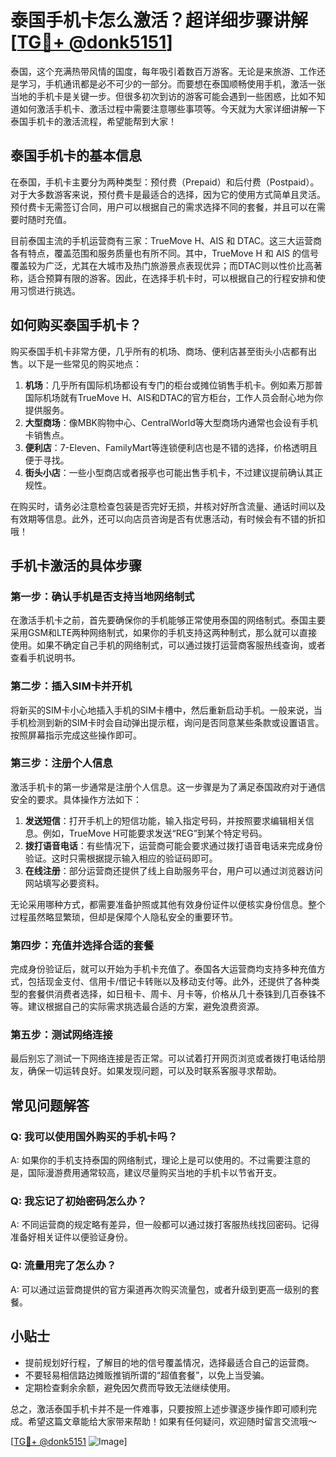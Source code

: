 # 泰国手机卡怎么激活？超详细步骤讲解[[TG💪+ @donk5151](https://t.me/s/donk5151)]

泰国，这个充满热带风情的国度，每年吸引着数百万游客。无论是来旅游、工作还是学习，手机通讯都是必不可少的一部分。而要想在泰国顺畅使用手机，激活一张当地的手机卡是关键一步。但很多初次到访的游客可能会遇到一些困惑，比如不知道如何激活手机卡、激活过程中需要注意哪些事项等。今天就为大家详细讲解一下泰国手机卡的激活流程，希望能帮到大家！

## 泰国手机卡的基本信息

在泰国，手机卡主要分为两种类型：预付费（Prepaid）和后付费（Postpaid）。对于大多数游客来说，预付费卡是最适合的选择，因为它的使用方式简单且灵活。预付费卡无需签订合同，用户可以根据自己的需求选择不同的套餐，并且可以在需要时随时充值。

目前泰国主流的手机运营商有三家：TrueMove H、AIS 和 DTAC。这三大运营商各有特点，覆盖范围和服务质量也有所不同。其中，TrueMove H 和 AIS 的信号覆盖较为广泛，尤其在大城市及热门旅游景点表现优异；而DTAC则以性价比高著称，适合预算有限的游客。因此，在选择手机卡时，可以根据自己的行程安排和使用习惯进行挑选。

## 如何购买泰国手机卡？

购买泰国手机卡非常方便，几乎所有的机场、商场、便利店甚至街头小店都有出售。以下是一些常见的购买地点：

1. **机场**：几乎所有国际机场都设有专门的柜台或摊位销售手机卡。例如素万那普国际机场就有TrueMove H、AIS和DTAC的官方柜台，工作人员会耐心地为你提供服务。
2. **大型商场**：像MBK购物中心、CentralWorld等大型商场内通常也会设有手机卡销售点。
3. **便利店**：7-Eleven、FamilyMart等连锁便利店也是不错的选择，价格透明且便于寻找。
4. **街头小店**：一些小型商店或者报亭也可能出售手机卡，不过建议提前确认其正规性。

在购买时，请务必注意检查包装是否完好无损，并核对好所含流量、通话时间以及有效期等信息。此外，还可以向店员咨询是否有优惠活动，有时候会有不错的折扣哦！

## 手机卡激活的具体步骤

### 第一步：确认手机是否支持当地网络制式

在激活手机卡之前，首先要确保你的手机能够正常使用泰国的网络制式。泰国主要采用GSM和LTE两种网络制式，如果你的手机支持这两种制式，那么就可以直接使用。如果不确定自己手机的网络制式，可以通过拨打运营商客服热线查询，或者查看手机说明书。

### 第二步：插入SIM卡并开机

将新买的SIM卡小心地插入手机的SIM卡槽中，然后重新启动手机。一般来说，当手机检测到新的SIM卡时会自动弹出提示框，询问是否同意某些条款或设置语言。按照屏幕指示完成这些操作即可。

### 第三步：注册个人信息

激活手机卡的第一步通常是注册个人信息。这一步骤是为了满足泰国政府对于通信安全的要求。具体操作方法如下：

1. **发送短信**：打开手机上的短信功能，输入指定号码，并按照要求编辑相关信息。例如，TrueMove H可能要求发送“REG”到某个特定号码。
2. **拨打语音电话**：有些情况下，运营商可能会要求通过拨打语音电话来完成身份验证。这时只需根据提示输入相应的验证码即可。
3. **在线注册**：部分运营商还提供了线上自助服务平台，用户可以通过浏览器访问网站填写必要资料。

无论采用哪种方式，都需要准备护照或其他有效身份证件以便核实身份信息。整个过程虽然略显繁琐，但却是保障个人隐私安全的重要环节。

### 第四步：充值并选择合适的套餐

完成身份验证后，就可以开始为手机卡充值了。泰国各大运营商均支持多种充值方式，包括现金支付、信用卡/借记卡转账以及移动支付等。此外，还提供了各种类型的套餐供消费者选择，如日租卡、周卡、月卡等，价格从几十泰铢到几百泰铢不等。建议根据自己的实际需求挑选最合适的方案，避免浪费资源。

### 第五步：测试网络连接

最后别忘了测试一下网络连接是否正常。可以试着打开网页浏览或者拨打电话给朋友，确保一切运转良好。如果发现问题，可以及时联系客服寻求帮助。

## 常见问题解答

### Q: 我可以使用国外购买的手机卡吗？
A: 如果你的手机支持泰国的网络制式，理论上是可以使用的。不过需要注意的是，国际漫游费用通常较高，建议尽量购买当地的手机卡以节省开支。

### Q: 我忘记了初始密码怎么办？
A: 不同运营商的规定略有差异，但一般都可以通过拨打客服热线找回密码。记得准备好相关证件以便验证身份。

### Q: 流量用完了怎么办？
A: 可以通过运营商提供的官方渠道再次购买流量包，或者升级到更高一级别的套餐。

## 小贴士

- 提前规划好行程，了解目的地的信号覆盖情况，选择最适合自己的运营商。
- 不要轻易相信路边摊贩推销所谓的“超值套餐”，以免上当受骗。
- 定期检查剩余余额，避免因欠费而导致无法继续使用。

总之，激活泰国手机卡并不是一件难事，只要按照上述步骤逐步操作即可顺利完成。希望这篇文章能给大家带来帮助！如果有任何疑问，欢迎随时留言交流哦～

[[TG💪+ @donk5151](https://t.me/s/donk5151) ![Image](https://i.postimg.cc/rwNCRYN7/Snipaste-2025-04-30-17-27-05.png)]
